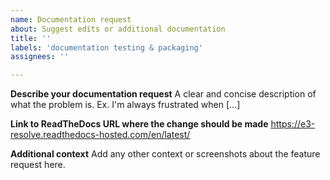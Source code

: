 ```yaml
---
name: Documentation request
about: Suggest edits or additional documentation
title: ''
labels: 'documentation testing & packaging'
assignees: ''

---
```


**Describe your documentation request**
A clear and concise description of what the problem is. Ex. I'm always frustrated when [...]

**Link to ReadTheDocs URL where the change should be made**
https://e3-resolve.readthedocs-hosted.com/en/latest/

**Additional context**
Add any other context or screenshots about the feature request here.
